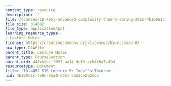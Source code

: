 ```yaml
---
content_type: resource
description: ''
file: /courses/18-405j-advanced-complexity-theory-spring-2016/4b169a1c4e9ce5a4e0e1ba2ace2b2eba_MIT18_405JS16_Todas.pdf
file_size: 314682
file_type: application/pdf
learning_resource_types:
- Lecture Notes
license: https://creativecommons.org/licenses/by-nc-sa/4.0/
ocw_type: OCWFile
parent_title: Lecture Notes
parent_type: CourseSection
parent_uid: 448cb1cc-f997-aa14-9c10-ecb4f6a7ad1d
resourcetype: Document
title: '18.405J S16 Lecture 5: Toda''s Theorem'
uid: 4b169a1c-4e9c-e5a4-e0e1-ba2ace2b2eba
---
```

